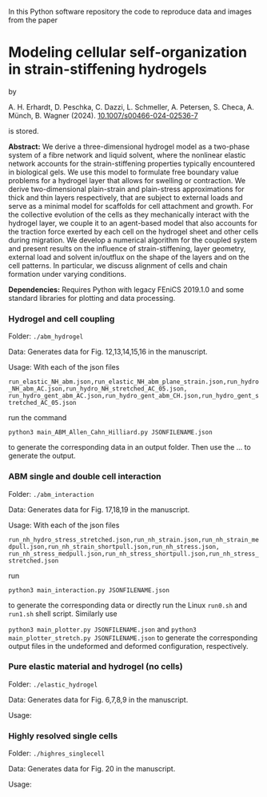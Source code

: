 In this Python software repository the code to reproduce data and images from the paper

<h1>Modeling cellular self-organization in strain-stiffening hydrogels</h1>

by

A. H. Erhardt, D. Peschka, C. Dazzi, L. Schmeller, A. Petersen, S. Checa, A. Münch, B. Wagner (2024). [10.1007/s00466-024-02536-7](https://doi.org/10.1007/s00466-024-02536-7)

is stored.

**Abstract:**  We derive a three-dimensional hydrogel model as a two-phase system of a fibre network and liquid solvent, where the
nonlinear elastic network accounts for the strain-stiffening properties typically encountered in biological gels. We use this
model to formulate free boundary value problems for a hydrogel layer that allows for swelling or contraction. We derive
two-dimensional plain-strain and plain-stress approximations for thick and thin layers respectively, that are subject to external
loads and serve as a minimal model for scaffolds for cell attachment and growth. For the collective evolution of the cells as
they mechanically interact with the hydrogel layer, we couple it to an agent-based model that also accounts for the traction
force exerted by each cell on the hydrogel sheet and other cells during migration. We develop a numerical algorithm for the
coupled system and present results on the influence of strain-stiffening, layer geometry, external load and solvent in/outflux
on the shape of the layers and on the cell patterns. In particular, we discuss alignment of cells and chain formation under
varying conditions.

**Dependencies:** Requires Python with legacy FEniCS 2019.1.0 and some standard libraries for plotting and data processing.

<h3>Hydrogel and cell coupling</h3>

Folder: `./abm_hydrogel`

Data: Generates data for Fig. 12,13,14,15,16 in the manuscript.

Usage: With each of the json files 

`run_elastic_NH_abm.json,run_elastic_NH_abm_plane_strain.json,run_hydro_NH_abm_AC.json,run_hydro_NH_stretched_AC_05.json,
run_hydro_gent_abm_AC.json,run_hydro_gent_abm_CH.json,run_hydro_gent_stretched_AC_05.json`

run the command 

`python3 main_ABM_Allen_Cahn_Hilliard.py JSONFILENAME.json`

to generate the corresponding data in an output folder. Then use the ... to generate the output.

<h3>ABM single and double cell interaction</h3>

Folder: `./abm_interaction`

Data: Generates data for Fig. 17,18,19 in the manuscript.

Usage: With each of the json files

`run_nh_hydro_stress_stretched.json,run_nh_strain.json,run_nh_strain_medpull.json,run_nh_strain_shortpull.json,run_nh_stress.json,
run_nh_stress_medpull.json,run_nh_stress_shortpull.json,run_nh_stress_stretched.json`

run 

`python3 main_interaction.py JSONFILENAME.json`

to generate the corresponding data or directly run the Linux `run0.sh` and `run1.sh` shell script. Similarly use 

`python3 main_plotter.py JSONFILENAME.json` and `python3 main_plotter_stretch.py JSONFILENAME.json` to generate the corresponding output files in the undeformed and deformed configuration, respectively.

<h3>Pure elastic material and hydrogel (no cells)</h3>

Folder: `./elastic_hydrogel`

Data: Generates data for Fig. 6,7,8,9 in the manuscript.

Usage:

<h3>Highly resolved single cells</h3>

Folder: `./highres_singlecell`

Data: Generates data for Fig. 20 in the manuscript.


Usage:
